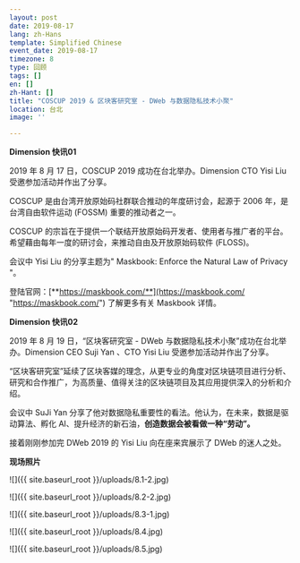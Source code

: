 ```yaml
---
layout: post
date: 2019-08-17
lang: zh-Hans
template: Simplified Chinese
event_date: 2019-08-17
timezone: 8
type: 回顾
tags: []
en: []
zh-Hant: []
title: "COSCUP 2019 & 区块客研究室 - DWeb 与数据隐私技术小聚"
location: 台北
image: ''

---
```

**Dimension 快讯01**

2019 年 8 月 17 日，COSCUP 2019 成功在台北举办。Dimension CTO Yisi Liu 受邀参加活动并作出了分享。

COSCUP 是由台湾开放原始码社群联合推动的年度研讨会，起源于 2006 年，是台湾自由软件运动 (FOSSM) 重要的推动者之一。

COSCUP 的宗旨在于提供一个联结开放原始码开发者、使用者与推广者的平台。希望藉由每年一度的研讨会，来推动自由及开放原始码软件 (FLOSS)。

会议中 Yisi Liu 的分享主题为" Maskbook: Enforce the Natural Law of Privacy "。

登陆官网：[**https://maskbook.com/**](https://maskbook.com/ "https://maskbook.com/") 了解更多有关 Maskbook 详情。

**Dimension 快讯02**

2019 年 8 月 19 日，“区块客研究室 - DWeb 与数据隐私技术小聚”成功在台北举办。Dimension CEO Suji Yan 、CTO Yisi Liu 受邀参加活动并作出了分享。

“区块客研究室”延续了区块客媒的理念，从更专业的角度对区块链项目进行分析、研究和合作推广，为高质量、值得关注的区块链项目及其应用提供深入的分析和介绍。

会议中 SuJi Yan 分享了他对数据隐私重要性的看法。他认为，在未来，数据是驱动算法、孵化 AI、提升经济的新石油，**创造数据会被看做一种“劳动”。**

接着刚刚参加完 DWeb 2019 的 Yisi Liu 向在座来宾展示了 DWeb 的迷人之处。

**现场照片**

![]({{ site.baseurl_root }}/uploads/8.1-2.jpg)

![]({{ site.baseurl_root }}/uploads/8.2-2.jpg)

![]({{ site.baseurl_root }}/uploads/8.3-1.jpg)

![]({{ site.baseurl_root }}/uploads/8.4.jpg)

![]({{ site.baseurl_root }}/uploads/8.5.jpg)